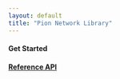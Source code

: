 ```yaml
---
layout: default
title: "Pion Network Library"
---
```


#### Get Started


#### [Reference API]({{site.baseurl}}/api/user/html/index.html)

